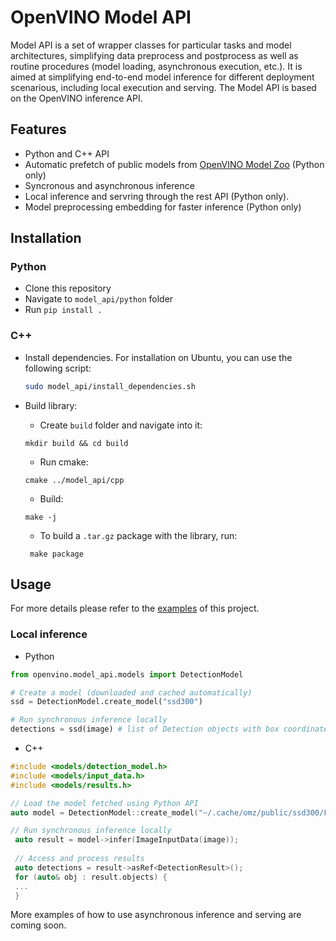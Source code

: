 # OpenVINO Model API
Model API is a set of wrapper classes for particular tasks and model architectures, simplifying data preprocess and postprocess as well as routine procedures (model loading, asynchronous execution, etc.). It is aimed at simplifying end-to-end model inference for different deployment scenarious, including local execution and serving. The Model API is based on the OpenVINO inference API.

## Features
- Python and C++ API
- Automatic prefetch of public models from [OpenVINO Model Zoo](https://github.com/openvinotoolkit/open_model_zoo) (Python only)
- Syncronous and asynchronous inference
- Local inference and servring through the rest API (Python only).
- Model preprocessing embedding for faster inference (Python only)

## Installation
### Python
- Clone this repository
- Navigate to `model_api/python` folder
- Run `pip install .`
### C++
- Install dependencies. For installation on Ubuntu, you can use the following script:
  ```bash
  sudo model_api/install_dependencies.sh
  ```

- Build library:
   - Create `build` folder and navigate into it:
   ```
   mkdir build && cd build
   ```
   - Run cmake:
   ```
   cmake ../model_api/cpp
   ```
   - Build:
   ```
   make -j 
   ```
   - To build a `.tar.gz` package with the library, run:
   ```
    make package
    ```

## Usage
For more details please refer to the [examples](https://github.com/openvinotoolkit/model_api/tree/master/examples) of this project.
### Local inference
- Python
```python
from openvino.model_api.models import DetectionModel

# Create a model (downloaded and cached automatically)
ssd = DetectionModel.create_model("ssd300")

# Run synchronous inference locally
detections = ssd(image) # list of Detection objects with box coordinates, confidence and label string
```
- C++
```cpp
#include <models/detection_model.h>
#include <models/input_data.h>
#include <models/results.h>

// Load the model fetched using Python API
auto model = DetectionModel::create_model("~/.cache/omz/public/ssd300/FP16/ssd300.xml");

// Run synchronous inference locally
 auto result = model->infer(ImageInputData(image));
 
 // Access and process results
 auto detections = result->asRef<DetectionResult>();
 for (auto& obj : result.objects) {
 ...
 }
```

More examples of how to use asynchronous inference and serving are coming soon.